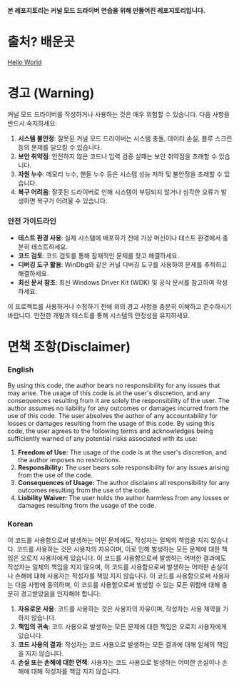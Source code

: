 **본 레포지토리는 커널 모드 드라이버 연습을 위해 만들어진 레포지토리입니다.**

# 출처? 배운곳
[Hello World](https://boa9448.tistory.com/31)

# 경고 (Warning)

커널 모드 드라이버를 작성하거나 사용하는 것은 매우 위험할 수 있습니다. 다음 사항을 반드시 숙지하세요:

1. **시스템 불안정**: 잘못된 커널 모드 드라이버는 시스템 충돌, 데이터 손실, 블루 스크린 등의 문제를 일으킬 수 있습니다.
2. **보안 취약점**: 안전하지 않은 코드나 입력 검증 실패는 보안 취약점을 초래할 수 있습니다.
3. **자원 누수**: 메모리 누수, 핸들 누수 등은 시스템 성능 저하 및 불안정을 초래할 수 있습니다.
4. **복구 어려움**: 잘못된 드라이버로 인해 시스템이 부팅되지 않거나 심각한 오류가 발생하면 복구가 어려울 수 있습니다.

### 안전 가이드라인

- **테스트 환경 사용**: 실제 시스템에 배포하기 전에 가상 머신이나 테스트 환경에서 충분히 테스트하세요.
- **코드 검토**: 코드 검토를 통해 잠재적인 문제를 찾고 해결하세요.
- **디버깅 도구 활용**: WinDbg와 같은 커널 디버깅 도구를 사용하여 문제를 추적하고 해결하세요.
- **최신 문서 참조**: 최신 Windows Driver Kit (WDK) 및 공식 문서를 참고하여 작성하세요.

이 프로젝트를 사용하거나 수정하기 전에 위의 경고 사항을 충분히 이해하고 준수하시기 바랍니다. 안전한 개발과 테스트를 통해 시스템의 안정성을 유지하세요.

# **면책 조항(Disclaimer)**
### English
By using this code, the author bears no responsibility for any issues that may arise. The usage of this code is at the user's discretion, and any consequences resulting from it are solely the responsibility of the user. The author assumes no liability for any outcomes or damages incurred from the use of this code. The user absolves the author of any accountability for losses or damages resulting from the usage of this code. By using this code, the user agrees to the following terms and acknowledges being sufficiently warned of any potential risks associated with its use:

1. **Freedom of Use:** The usage of the code is at the user's discretion, and the author imposes no restrictions.
2. **Responsibility:** The user bears sole responsibility for any issues arising from the use of the code.
3. **Consequences of Usage:** The author disclaims all responsibility for any outcomes resulting from the use of the code.
4. **Liability Waiver:** The user holds the author harmless from any losses or damages resulting from the usage of the code.

### Korean
이 코드를 사용함으로써 발생하는 어떤 문제에도, 작성자는 일체의 책임을 지지 않습니다. 코드를 사용하는 것은 사용자의 자유이며, 이로 인해 발생하는 모든 문제에 대한 책임은 오로지 사용자에게 있습니다. 이 코드를 사용함으로써 발생하는 어떠한 결과에도 작성자는 일체의 책임을 지지 않으며, 이 코드를 사용함으로써 발생하는 어떠한 손실이나 손해에 대해 사용자는 작성자를 책임 지지 않습니다. 이 코드를 사용함으로써 사용자는 다음 사항에 동의하며, 이 코드를 사용함으로써 발생할 수 있는 모든 위험에 대해 충분히 경고받았음을 인지해야 합니다:

1. **자유로운 사용**: 코드를 사용하는 것은 사용자의 자유이며, 작성자는 사용 제약을 가하지 않습니다.
2. **책임의 귀속**: 코드 사용으로 발생하는 모든 문제에 대한 책임은 오로지 사용자에게 있습니다.
3. **코드 사용의 결과**: 작성자는 코드 사용으로 발생하는 모든 결과에 대해 일체의 책임을 지지 않습니다.
4. **손실 또는 손해에 대한 면책**: 사용자는 코드 사용으로 발생하는 어떠한 손실이나 손해에 대해 작성자를 책임 지지 않습니다.
